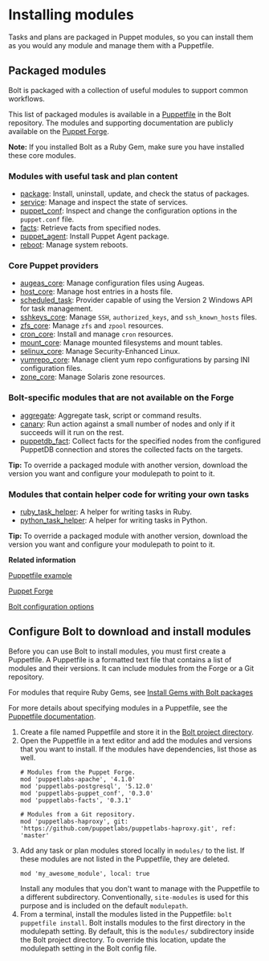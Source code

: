 # Installing modules

Tasks and plans are packaged in Puppet modules, so you can install them as you would any module and manage them with a Puppetfile. 

## Packaged modules

Bolt is packaged with a collection of useful modules to support common workflows.

This list of packaged modules is available in a [Puppetfile](https://github.com/puppetlabs/bolt/blob/master/Puppetfile) in the Bolt repository. The modules and supporting documentation are publicly available on the [Puppet Forge](https://forge.puppet.com/).

**Note:** If you installed Bolt as a Ruby Gem, make sure you have installed these core modules.

### Modules with useful task and plan content

-   [package](https://forge.puppet.com/puppetlabs/package): Install, uninstall, update, and check the status of packages.
-   [service](https://forge.puppet.com/puppetlabs/service): Manage and inspect the state of services.
-   [puppet_conf](https://forge.puppet.com/puppetlabs/puppet_conf): Inspect and change the configuration options in the `puppet.conf` file.
-   [facts](https://forge.puppet.com/puppetlabs/facts): Retrieve facts from specified nodes.
-   [puppet_agent](https://forge.puppet.com/puppetlabs/puppet_agent): Install Puppet Agent package.
-   [reboot](https://forge.puppet.com/puppetlabs/reboot): Manage system reboots.


### Core Puppet providers

-   [augeas_core](https://forge.puppet.com/puppetlabs/augeas_core): Manage configuration files using Augeas.
-   [host_core](https://forge.puppet.com/puppetlabs/host_core): Manage host entries in a hosts file.
-   [scheduled_task](https://forge.puppet.com/puppetlabs/scheduled_task): Provider capable of using the Version 2 Windows API for task management.
-   [sshkeys_core](https://forge.puppet.com/puppetlabs/sshkeys_core): Manage `SSH`, `authorized_keys`, and `ssh_known_hosts` files.
-   [zfs_core](https://forge.puppet.com/puppetlabs/zfs_core): Manage `zfs` and `zpool` resources.
-   [cron_core](https://forge.puppet.com/puppetlabs/cron_core): Install and manage `cron` resources.
-   [mount_core](https://forge.puppet.com/puppetlabs/mount_core): Manage mounted filesystems and mount tables.
-   [selinux_core](https://forge.puppet.com/puppetlabs/selinux_core): Manage Security-Enhanced Linux.
-   [yumrepo_core](https://forge.puppet.com/puppetlabs/yumrepo_core): Manage client yum repo configurations by parsing INI configuration files.
-   [zone_core](https://forge.puppet.com/puppetlabs/zone_core): Manage Solaris zone resources.


### Bolt-specific modules that are not available on the Forge

-   [aggregate](https://github.com/puppetlabs/bolt/tree/master/modules/aggregate): Aggregate task, script or command results.
-   [canary](https://github.com/puppetlabs/bolt/tree/master/modules/canary): Run action against a small number of nodes and only if it succeeds will it run on the rest.
-   [puppetdb_fact](https://github.com/puppetlabs/bolt/tree/master/modules/puppetdb_fact): Collect facts for the specified nodes from the configured PuppetDB connection and stores the collected facts on the targets.

**Tip:** To override a packaged module with another version, download the version you want and configure your modulepath to point to it.

### Modules that contain helper code for writing your own tasks

-   [ruby_task_helper](https://forge.puppet.com/puppetlabs/ruby_task_helper): A helper for writing tasks in Ruby.
-   [python_task_helper](https://forge.puppet.com/puppetlabs/python_task_helper): A helper for writing tasks in Python.

**Tip:** To override a packaged module with another version, download the version you want and configure your modulepath to point to it.

**Related information**  

[Puppetfile example](https://github.com/puppetlabs/bolt/blob/master/Puppetfile)

[Puppet Forge](https://forge.puppet.com/)

[Bolt configuration options](bolt_configuration_options.md)

## Configure Bolt to download and install modules

Before you can use Bolt to install modules, you must first create a Puppetfile. A Puppetfile is a formatted text file that contains a list of modules and their versions. It can include modules from the Forge or a Git repository.

For modules that require Ruby Gems, see [Install Gems with Bolt packages](bolt_installing.md#)

For more details about specifying modules in a Puppetfile, see the [Puppetfile documentation](https://puppet.com/docs/pe/latest/puppetfile.html).

1.  Create a file named Puppetfile and store it in the [Bolt project directory](bolt_project_directories.md#).
1.  Open the Puppetfile in a text editor and add the modules and versions that you want to install. If the modules have dependencies, list those as well.
    ```
    # Modules from the Puppet Forge.
    mod 'puppetlabs-apache', '4.1.0'
    mod 'puppetlabs-postgresql', '5.12.0'
    mod 'puppetlabs-puppet_conf', '0.3.0'
    mod 'puppetlabs-facts', '0.3.1'
    
    # Modules from a Git repository.
    mod 'puppetlabs-haproxy', git: 'https://github.com/puppetlabs/puppetlabs-haproxy.git', ref: 'master'
    ```
1.  Add any task or plan modules stored locally in `modules/` to the list. If these modules are not listed in the Puppetfile, they are deleted.
    ```
    mod 'my_awesome_module', local: true
    ```
    Install any modules that you don't want to manage with the Puppetfile to a different subdirectory. Conventionally, `site-modules` is used for this purpose and is included on the default `modulepath`.
1.  From a terminal, install the modules listed in the Puppetfile: `bolt puppetfile install`. Bolt installs modules to the first directory in the modulepath setting. By default, this is the `modules/` subdirectory inside the Bolt project directory. To override this location, update the modulepath setting in the Bolt config file.

